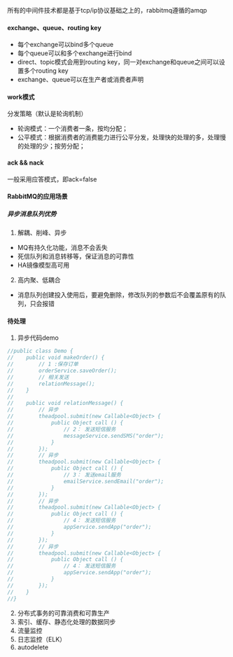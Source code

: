 所有的中间件技术都是基于tcp/ip协议基础之上的，rabbitmq遵循的amqp

#### exchange、queue、routing key
- 每个exchange可以bind多个queue
- 每个queue可以和多个exchange进行bind
- direct、topic模式会用到routing key，同一对exchange和queue之间可以设置多个routing key
- exchange、queue可以在生产者或消费者声明


#### work模式
分发策略（默认是轮询机制）
- 轮询模式：一个消费者一条，按均分配；
- 公平模式：根据消费者的消费能力进行公平分发，处理快的处理的多，处理慢的处理的少；按劳分配；


#### ack && nack
一般采用应答模式，即ack=false


#### RabbitMQ的应用场景
##### 异步消息队列优势
1. 解耦、削峰、异步 
- MQ有持久化功能，消息不会丢失
- 死信队列和消息转移等，保证消息的可靠性
- HA镜像模型高可用
2. 高内聚、低耦合


- 消息队列创建投入使用后，要避免删除，修改队列的参数后不会覆盖原有的队列，只会报错


#### 待处理
1. 异步代码demo
```java
//public class Demo {
//    public void makeOrder() {
//        // 1 :保存订单 
//        orderService.saveOrder();
//        // 相关发送
//        relationMessage();
//    }
//
//    public void relationMessage() {
//        // 异步
//        theadpool.submit(new Callable<Object> {
//            public Object call () {
//                // 2： 发送短信服务  
//                messageService.sendSMS("order");
//            }
//        });
//        // 异步
//        theadpool.submit(new Callable<Object> {
//            public Object call () {
//                // 3： 发送email服务
//                emailService.sendEmail("order");
//            }
//        });
//        // 异步
//        theadpool.submit(new Callable<Object> {
//            public Object call () {
//                // 4： 发送短信服务
//                appService.sendApp("order");
//            }
//        });
//        // 异步
//        theadpool.submit(new Callable<Object> {
//            public Object call () {
//                // 4： 发送短信服务
//                appService.sendApp("order");
//            }
//        });
//    }
//}
```

2. 分布式事务的可靠消费和可靠生产
3. 索引、缓存、静态化处理的数据同步
4. 流量监控
5. 日志监控（ELK）
6. autodelete